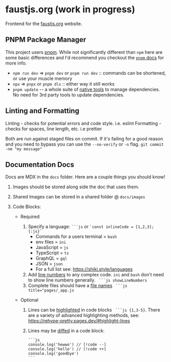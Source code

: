 # faustjs.org (work in progress)

Frontend for the [faustjs.org](https://faustjs.org/) website.

## PNPM Package Manager

This project users [pnpm](https://pnpm.io/). While not significantly different than `npm` here are some basic differences and I'd recommend you checkout the [`pnpm` docs](https://pnpm.io/) for more info.

- `npm run dev` => `pnpm dev` or `pnpm run dev` :: commands can be shortened, or use your muscle memory
- `npx` => `pnpx` or `pnpm dlx` :: either way it still works
- `pnpm update` -- a whole suite of [native tools](https://pnpm.io/cli/update) to manage dependencies. No need for 3rd party tools to update dependencies.

## Linting and Formatting

Linting - checks for potential errors and code style. i.e. eslint
Formatting - checks for spaces, line length, etc. i.e prettier

Both are run against staged files on commit. If it's failing for a good reason and you need to bypass you can use the `--no-verify` or `-n` flag. `git commit -nm "my message"`

## Documentation Docs

Docs are MDX in the `docs` folder. Here are a couple things you should know!

1.  Images should be stored along side the doc that uses them.
2.  Shared Images can be stored in a shared folder @ `docs/images`
3.  Code Blocks:

    - Required
      1. Specify a language: ` ```js ` or `` `const inlineCode = [1,2,3];{:js}` ``
         - Commands for a users terminal = `bash`
         - env files = `ini`
         - JavaScript = `js`
         - TypeScript = `ts`
         - GraphQL = `gql`
         - JSON = `json`
         - For a full list see: https://shiki.style/languages
      2. Add [line numbers](https://rehype-pretty.pages.dev/#line-numbers) to any complex code. `ini` and `bash` don't need to show line numbers generally. ` ```js showLineNumbers`
      3. Complete files should have a [file names](https://rehype-pretty.pages.dev/#titles) ` ```js title="pages/_app.js`
    - Optional

      1.  Lines can be [highlighted](https://rehype-pretty.pages.dev/#highlight-lines) in code blocks ` ```js {1,3-5}`. There are a variety of advanced highlighting methods, see: https://rehype-pretty.pages.dev/#highlight-lines
      2.  Lines may be [diffed](https://shiki.style/packages/transformers#transformernotationdiff) in a code block:

              ```js
              console.log('hewwo') // [!code --]
              console.log('hello') // [!code ++]
              console.log('goodbye')
              ```
